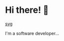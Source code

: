 # Hi there! 👋

[svg](https://github.com/myhi1/README.md/blob/main/github-contribution-grid-snake.svg)

I'm a software developer... 
